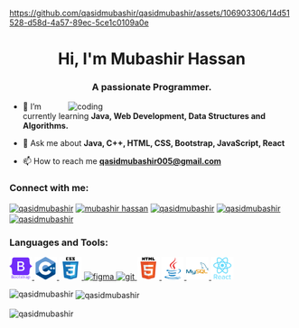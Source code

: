 https://github.com/qasidmubashir/qasidmubashir/assets/106903306/14d51528-d58d-4a57-89ec-5ce1c0109a0e

<h1 align="center">Hi, I'm Mubashir Hassan</h1>
<h3 align="center">A passionate Programmer.</h3>

<img align = "right" alt = "coding" width = "400" src = "https://github.com/qasidmubashir/qasidmubashir/assets/106903306/14d51528-d58d-4a57-89ec-5ce1c0109a0e">

- 🌱 I’m currently learning **Java, Web Development, Data Structures and Algorithms.**

- 💬 Ask me about **Java, C++, HTML, CSS, Bootstrap, JavaScript, React**

- 📫 How to reach me **qasidmubashir005@gmail.com**

<h3 align="left">Connect with me:</h3>
<p align="left">
<a href="https://twitter.com/qasidmubashir" target="blank"><img align="center" src="https://raw.githubusercontent.com/rahuldkjain/github-profile-readme-generator/master/src/images/icons/Social/twitter.svg" alt="qasidmubashir" height="30" width="40" /></a>
<a href="https://linkedin.com/in/mubashir hassan" target="blank"><img align="center" src="https://raw.githubusercontent.com/rahuldkjain/github-profile-readme-generator/master/src/images/icons/Social/linked-in-alt.svg" alt="mubashir hassan" height="30" width="40" /></a>
<a href="https://instagram.com/qasidmubashir" target="blank"><img align="center" src="https://raw.githubusercontent.com/rahuldkjain/github-profile-readme-generator/master/src/images/icons/Social/instagram.svg" alt="qasidmubashir" height="30" width="40" /></a>
<a href="https://www.leetcode.com/qasidmubashir" target="blank"><img align="center" src="https://raw.githubusercontent.com/rahuldkjain/github-profile-readme-generator/master/src/images/icons/Social/leet-code.svg" alt="qasidmubashir" height="30" width="40" /></a>
<a href="https://auth.geeksforgeeks.org/user/qasidmubashir" target="blank"><img align="center" src="https://raw.githubusercontent.com/rahuldkjain/github-profile-readme-generator/master/src/images/icons/Social/geeks-for-geeks.svg" alt="qasidmubashir" height="30" width="40" /></a>
</p>

<h3 align="left">Languages and Tools:</h3>
<p align="left"> <a href="https://getbootstrap.com" target="_blank" rel="noreferrer"> <img src="https://raw.githubusercontent.com/devicons/devicon/master/icons/bootstrap/bootstrap-plain-wordmark.svg" alt="bootstrap" width="40" height="40"/> </a> <a href="https://www.w3schools.com/cpp/" target="_blank" rel="noreferrer"> <img src="https://raw.githubusercontent.com/devicons/devicon/master/icons/cplusplus/cplusplus-original.svg" alt="cplusplus" width="40" height="40"/> </a> <a href="https://www.w3schools.com/css/" target="_blank" rel="noreferrer"> <img src="https://raw.githubusercontent.com/devicons/devicon/master/icons/css3/css3-original-wordmark.svg" alt="css3" width="40" height="40"/> </a> <a href="https://www.figma.com/" target="_blank" rel="noreferrer"> <img src="https://www.vectorlogo.zone/logos/figma/figma-icon.svg" alt="figma" width="40" height="40"/> </a> <a href="https://git-scm.com/" target="_blank" rel="noreferrer"> <img src="https://www.vectorlogo.zone/logos/git-scm/git-scm-icon.svg" alt="git" width="40" height="40"/> </a> <a href="https://www.w3.org/html/" target="_blank" rel="noreferrer"> <img src="https://raw.githubusercontent.com/devicons/devicon/master/icons/html5/html5-original-wordmark.svg" alt="html5" width="40" height="40"/> </a> <a href="https://www.java.com" target="_blank" rel="noreferrer"> <img src="https://raw.githubusercontent.com/devicons/devicon/master/icons/java/java-original.svg" alt="java" width="40" height="40"/> </a> <a href="https://www.mysql.com/" target="_blank" rel="noreferrer"> <img src="https://raw.githubusercontent.com/devicons/devicon/master/icons/mysql/mysql-original-wordmark.svg" alt="mysql" width="40" height="40"/> </a> <a href="https://reactjs.org/" target="_blank" rel="noreferrer"> <img src="https://raw.githubusercontent.com/devicons/devicon/master/icons/react/react-original-wordmark.svg" alt="react" width="40" height="40"/> </a> </p>

<p><img align="left" src="https://github-readme-stats.vercel.app/api/top-langs?username=qasidmubashir&show_icons=true&locale=en&layout=compact" alt="qasidmubashir" /></p>

<p>&nbsp;<img align="center" src="https://github-readme-stats.vercel.app/api?username=qasidmubashir&show_icons=true&locale=en" alt="qasidmubashir" /></p>

<p><img align="center" src="https://github-readme-streak-stats.herokuapp.com/?user=qasidmubashir&" alt="qasidmubashir" /></p>
